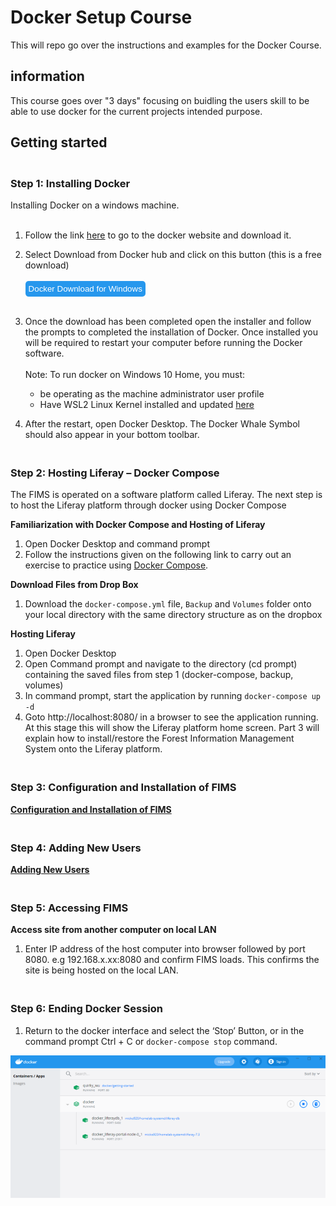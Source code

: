 # Docker Setup Course

This will repo go over the instructions and examples for the Docker Course.

## information

This course goes over "3 days" focusing on buidling the users skill to be able to use docker for the current projects intended purpose.

## Getting started
### <br> Step 1: Installing Docker
Installing Docker on a windows machine.
<br><br>
1. Follow the link [here](https://docs.docker.com/docker-for-windows/install/ ) to go to the docker website and download it.
2. Select Download from Docker hub and click on this button (this is a free download) <br><br><button name="button" onclick="https://desktop.docker.com/win/main/amd64/Docker%20Desktop%20Installer.exe" style="background-color:#2697ed; border:none; color: white; padding:1%; border-radius: 5px;">Docker Download for Windows</button><br><br>
3. Once the download has been completed open the installer and follow the prompts to completed the installation of Docker. Once installed you will be required to restart your computer before running the Docker software. 
<br><br>
Note: To run docker on Windows 10 Home, you must:
   - be operating as the machine administrator user profile
   - Have WSL2 Linux Kernel installed and updated [here](https://docs.microsoft.com/en-us/windows/wsl/install-win10)  

4. After the restart, open Docker Desktop. The Docker Whale Symbol should also appear in your bottom toolbar.

### <br> Step 2: Hosting Liferay – Docker Compose
The FIMS is operated on a software platform called Liferay. The next step is to host the Liferay platform through docker using Docker Compose 

**Familiarization with Docker Compose and Hosting of Liferay**

1. Open Docker Desktop and command prompt
2. Follow the instructions given on the following link to carry out an exercise to practice using [Docker Compose](https://docs.docker.com/compose/gettingstarted/#step-3-define-services-in-a-compose-file). 

**Download Files from Drop Box**
1. Download the `docker-compose.yml` file, `Backup` and `Volumes` folder onto your local directory with the same directory structure as on the dropbox

**Hosting Liferay**
1. Open Docker Desktop
2. Open Command prompt and navigate to the directory (cd prompt) containing the saved files from step 1 (docker-compose, backup, volumes)
3. In command prompt, start the application by running `docker-compose up -d`
4. Goto http://localhost:8080/ in a browser to see the application running. At this stage this will show the Liferay platform home screen. Part 3 will explain how to install/restore the Forest Information Management System onto the Liferay platform.

### <br> Step 3: Configuration and Installation of FIMS

[**Configuration and Installation of FIMS**](FIM.md)


### <br> Step 4: Adding New Users
[**Adding New Users**](User.md)

### <br> Step 5: Accessing FIMS
**Access site from another computer on local LAN**

1. Enter IP address of the host computer into browser followed by port 8080. e.g 192.168.x.xx:8080 and confirm FIMS loads. This confirms the site is being hosted on the local LAN. 

### <br> Step 6: Ending Docker Session

1. Return to the docker interface and select the ‘Stop’ Button, or in the command prompt Ctrl + C or `docker-compose stop` command. 

<img src="Picture9.png" style="vertical-align:middle">
